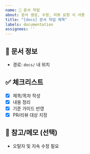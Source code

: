 ```yaml
---
name: 📄 문서 작업
about: 문서 생성, 수정, 리뷰 요청 시 사용
title: "[docs] 문서 작업 제목"
labels: documentation
assignees: ''
---
```


## 📌 문서 정보
- 경로: `docs/` 내 위치
## ✅ 체크리스트
- [x] 제목/목차 작성
- [x] 내용 정리
- [x] 기준 가이드 반영
- [x] PR/리뷰 대상 지정

## 💬 참고/메모 (선택)
- 오탈자 및 지속 수정 필요
